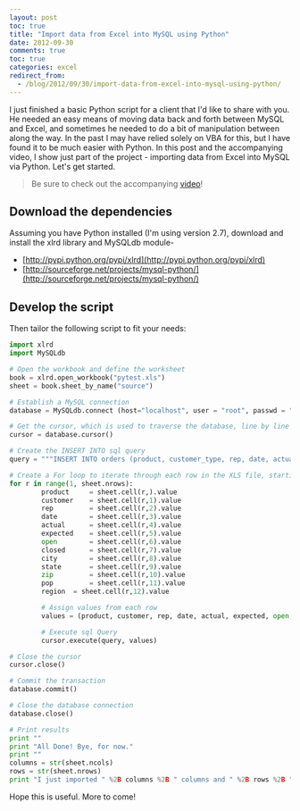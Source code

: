 ```yaml
---
layout: post
toc: true
title: "Import data from Excel into MySQL using Python"
date: 2012-09-30
comments: true
toc: true
categories: excel
redirect_from:
  - /blog/2012/09/30/import-data-from-excel-into-mysql-using-python/
---
```


I just finished a basic Python script for a client that I'd like to share with you. He needed an easy means of moving data back and forth between MySQL and Excel, and sometimes he needed to do a bit of manipulation between along the way. In the past I may have relied solely on VBA for this, but I have found it to be much easier with Python. In this post and the accompanying video, I show just part of the project - importing data from Excel into MySQL via Python. Let's get started.

> Be sure to check out the accompanying [video](http://www.youtube.com/watch?v=YLXFEQLCogM)!

## Download the dependencies

Assuming you have Python installed (I'm using version 2.7), download and install the xlrd library and MySQLdb module-

- [http://pypi.python.org/pypi/xlrd](http://pypi.python.org/pypi/xlrd)
- [http://sourceforge.net/projects/mysql-python/](http://sourceforge.net/projects/mysql-python/)

## Develop the script

Then tailor the following script to fit your needs:

``` python
import xlrd
import MySQLdb

# Open the workbook and define the worksheet
book = xlrd.open_workbook("pytest.xls")
sheet = book.sheet_by_name("source")

# Establish a MySQL connection
database = MySQLdb.connect (host="localhost", user = "root", passwd = "", db = "mysqlPython")

# Get the cursor, which is used to traverse the database, line by line
cursor = database.cursor()

# Create the INSERT INTO sql query
query = """INSERT INTO orders (product, customer_type, rep, date, actual, expected, open_opportunities, closed_opportunities, city, state, zip, population, region) VALUES (%s, %s, %s, %s, %s, %s, %s, %s, %s, %s, %s, %s, %s)"""

# Create a For loop to iterate through each row in the XLS file, starting at row 2 to skip the headers
for r in range(1, sheet.nrows):
		product		= sheet.cell(r,).value
		customer	= sheet.cell(r,1).value
		rep			= sheet.cell(r,2).value
		date		= sheet.cell(r,3).value
		actual		= sheet.cell(r,4).value
		expected	= sheet.cell(r,5).value
		open		= sheet.cell(r,6).value
		closed		= sheet.cell(r,7).value
		city		= sheet.cell(r,8).value
		state		= sheet.cell(r,9).value
		zip			= sheet.cell(r,10).value
		pop			= sheet.cell(r,11).value
		region	= sheet.cell(r,12).value

		# Assign values from each row
		values = (product, customer, rep, date, actual, expected, open, closed, city, state, zip, pop, region)

		# Execute sql Query
		cursor.execute(query, values)

# Close the cursor
cursor.close()

# Commit the transaction
database.commit()

# Close the database connection
database.close()

# Print results
print ""
print "All Done! Bye, for now."
print ""
columns = str(sheet.ncols)
rows = str(sheet.nrows)
print "I just imported " %2B columns %2B " columns and " %2B rows %2B " rows to MySQL!"
```

Hope this is useful. More to come!
